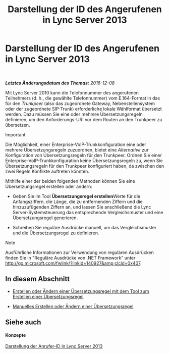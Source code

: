 ﻿---
title: Darstellung der ID des Angerufenen in Lync Server 2013
TOCTitle: Darstellung der ID des Angerufenen in Lync Server 2013
ms:assetid: cf6c6af5-3418-411e-a50b-7a9cf8e100d4
ms:mtpsurl: https://technet.microsoft.com/de-de/library/JJ721892(v=OCS.15)
ms:contentKeyID: 49890949
ms.date: 12/10/2016
mtps_version: v=OCS.15
ms.translationtype: HT
---

# Darstellung der ID des Angerufenen in Lync Server 2013

 

_**Letztes Änderungsdatum des Themas:** 2016-12-08_

Mit Lync Server 2010 kann die Telefonnummer des angerufenen Teilnehmers (d. h., die gewählte Telefonnummer) vom E.164-Format in das für den *Trunkpeer* (also das zugeordnete Gateway, Nebenstellensystem oder der zugeordnete SIP-Trunk) erforderliche lokale Wählformat übersetzt werden. Dazu müssen Sie eine oder mehrere Übersetzungsregeln definieren, um den Anforderungs-URI vor dem Routen an den Trunkpeer zu übersetzen.


> [!IMPORTANT]
> Die Möglichkeit, einer Enterprise-VoIP-Trunkkonfiguration eine oder mehrere Übersetzungsregeln zuzuordnen, bietet eine <EM>Alternative</EM> zur Konfiguration von Übersetzungsregeln für den Trunkpeer. Ordnen Sie einer Enterprise-VoIP-Trunkkonfiguration keine Übersetzungsregeln zu, wenn Sie Übersetzungsregeln für den Trunkpeer konfiguriert haben, da zwischen den zwei Regeln Konflikte auftreten könnten.



Mithilfe einer der beiden folgenden Methoden können Sie eine Übersetzungsregel erstellen oder ändern:

  - Geben Sie im Tool **Übersetzungsregel erstellen**Werte für die Anfangsziffern, die Länge, die zu entfernenden Ziffern und die hinzuzufügenden Ziffern an, und lassen Sie anschließend die Lync Server-Systemsteuerung das entsprechende Vergleichsmuster und eine Übersetzungsregel generieren.

  - Schreiben Sie reguläre Ausdrücke manuell, um das Vergleichsmuster und die Übersetzungsregel zu definieren.


> [!NOTE]
> Ausführliche Informationen zur Verwendung von regulären Ausdrücken finden Sie in "Reguläre Ausdrücke von .NET Framework" unter <A class=uri href="http://go.microsoft.com/fwlink/?linkid=140927%26clcid=0x407">http://go.microsoft.com/fwlink/?linkid=140927&amp;clcid=0x407</A>.



## In diesem Abschnitt

  - [Erstellen oder Ändern einer Übersetzungsregel mit dem Tool zum Erstellen einer Übersetzungsregel](lync-server-2013-create-or-modify-a-translation-rule-by-using-the-build-a-translation-rule-tool.md)

  - [Manuelles Erstellen oder Ändern einer Übersetzungsregel](lync-server-2013-create-or-modify-a-translation-rule-manually.md)

## Siehe auch

#### Konzepte

[Darstellung der Anrufer-ID in Lync Server 2013](lync-server-2013-caller-id-presentation.md)

